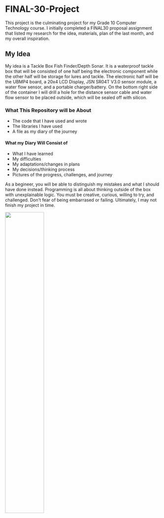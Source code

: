 # FINAL-30-Project

This project is the culminating project for my Grade 10 Computer Technology course. I initially completed a FINAL30 proposal assignment that listed my research for the  idea, materials, plan of the last month, and my overall inspiration.

## My Idea
My idea is a Tackle Box Fish Finder/Depth Sonar. It is a waterproof tackle box that will be consisted of one half being the electronic component while the other half will be storage for lures and tackle. The electronic half will be the UBMP4 board, a 20x4 LCD Display, JSN SR04T V3.0 sensor module, a water flow sensor, and a portable charger/battery. On the bottom right side of the container I will drill a hole for the distance sensor cable and water flow sensor to be placed outside, which will be sealed off with silicon.

### What This Repository will be About
- The code that I have used and wrote
- The libraries I have used
- A file as my diary of the journey

#### What my Diary Will Consist of
- What I have learned
- My difficulties
- My adaptations/changes in plans
- My decisions/thinking process
- Pictures of the progress, challenges, and journey

As a begineer, you will be able to distinguish my mistakes and what I should have done instead. Programming is all about thinking outside of the box with unexplainable logic. You must be creative, curious, willing to try, and challenged. Don't fear of being embarrased or failing. Ultimately, I may not finish my project in time.



<img src="https://user-images.githubusercontent.com/99207863/175195720-51624978-d342-4d1e-8273-e90f0f228a66.jpg"  width=50% height=50%>
